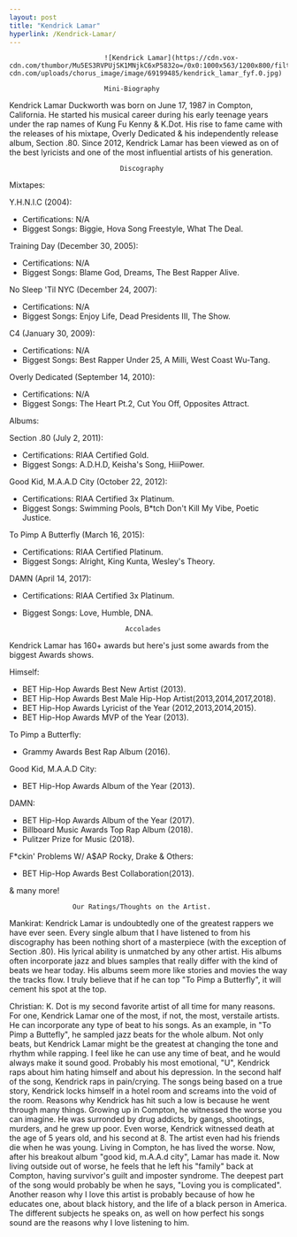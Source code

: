 ```yaml
---
layout: post
title: "Kendrick Lamar"
hyperlink: /Kendrick-Lamar/
---
```


                            ![Kendrick Lamar](https://cdn.vox-cdn.com/thumbor/Mu5ES3RVPUjSK1MNjkC6xP5832o=/0x0:1000x563/1200x800/filters:focal(384x87:544x247)/cdn.vox-cdn.com/uploads/chorus_image/image/69199485/kendrick_lamar_fyf.0.jpg)

                            Mini-Biography

Kendrick Lamar Duckworth was born on June 17, 1987 in Compton, California. He started his musical career during his early teenage years under the rap names of Kung Fu Kenny & K.Dot. His rise to fame came with the releases of his mixtape, Overly Dedicated & his independently release album, Section .80. Since 2012, Kendrick Lamar has been viewed as on of the best lyricists and one of the most influential artists of his generation. 

                                Discography

Mixtapes:

Y.H.N.I.C (2004): 
- Certifications: N/A
- Biggest Songs: Biggie, Hova Song Freestyle, What The Deal.

Training Day (December 30, 2005): 
- Certifications: N/A
- Biggest Songs: Blame God, Dreams, The Best Rapper Alive.

No Sleep 'Til NYC (December 24, 2007): 
- Certifications: N/A
- Biggest Songs: Enjoy Life, Dead Presidents III, The Show.

C4 (January 30, 2009): 
- Certifications: N/A
- Biggest Songs: Best Rapper Under 25, A Milli, West Coast Wu-Tang.

Overly Dedicated (September 14, 2010): 
- Certifications: N/A
- Biggest Songs: The Heart Pt.2, Cut You Off, Opposites Attract.

Albums:

Section .80 (July 2, 2011): 
- Certifications: RIAA Certified Gold.
- Biggest Songs: A.D.H.D, Keisha's Song, HiiiPower.

Good Kid, M.A.A.D City (October 22, 2012): 
- Certifications: RIAA Certified 3x Platinum.
- Biggest Songs: Swimming Pools, B*tch Don't Kill My Vibe, Poetic Justice.

To Pimp A Butterfly (March 16, 2015): 
- Certifications: RIAA Certified Platinum.
- Biggest Songs: Alright, King Kunta, Wesley's Theory.

DAMN (April 14, 2017): 
- Certifications: RIAA Certified 3x Platinum.
- Biggest Songs: Love, Humble, DNA.

                                Accolades

Kendrick Lamar has 160+ awards but here's just some awards from the biggest Awards shows.

Himself: 
- BET Hip-Hop Awards Best New Artist (2013).
- BET Hip-Hop Awards Best Male Hip-Hop Artist(2013,2014,2017,2018).
- BET Hip-Hop Awards Lyricist of the Year (2012,2013,2014,2015).
- BET Hip-Hop Awards MVP of the Year (2013).

To Pimp a Butterfly:
- Grammy Awards Best Rap Album (2016).

Good Kid, M.A.A.D City:
- BET Hip-Hop Awards Album of the Year (2013).

DAMN:
- BET Hip-Hop Awards Album of the Year (2017).
- Billboard Music Awards Top Rap Album (2018).
- Pulitzer Prize for Music (2018).

F*ckin' Problems W/ A$AP Rocky, Drake & Others:
- BET Hip-Hop Awards Best Collaboration(2013).

& many more!

                    Our Ratings/Thoughts on the Artist.

Mankirat: Kendrick Lamar is undoubtedly one of the greatest rappers we have ever seen. Every single album that I have listened to from his discography has been nothing short of a masterpiece (with the exception of Section .80). His lyrical ability is unmatched by any other artist. His albums often incorporate jazz and blues samples that really differ with the kind of beats we hear today. His albums seem more like stories and movies the way the tracks flow. I truly believe that if he can top "To Pimp a Butterfly", it will cement his spot at the top.

Christian: K. Dot is my second favorite artist of all time for many reasons. For one, Kendrick Lamar one of the most, if not, the most, verstaile artists. He can incorporate any type of beat to his songs. As an example, in "To Pimp a Buttefly", he sampled jazz beats for the whole album. Not only beats, but Kendrick Lamar might be the greatest at changing the tone and rhythm while rapping. I feel like he can use any time of beat, and he would always make it sound good. Probably his most emotional, "U", Kendrick raps about him hating himself and about his depression. In the second half of the song, Kendrick raps in pain/crying. The songs being based on a true story, Kendrick locks himself in a hotel room and screams into the void of the room. Reasons why Kendrick has hit such a low is because he went through many things. Growing up in Compton, he witnessed the worse you can imagine. He was surronded by drug addicts, by gangs, shootings, murders, and he grew up poor. Even worse, Kendrick witnessed death at the age of 5 years old, and his second at 8. The artist even had his friends die when he was young. Living in Compton, he has lived the worse. Now, after his breakout album "good kid, m.A.A.d city", Lamar has made it. Now living outside out of worse, he feels that he left his "family" back at Compton, having survivor's guilt and imposter syndrome. The deepest part of the song would probably be when he says, "Loving you is complicated". Another reason why I love this artist is probably because of how he educates one, about black history, and the life of a black person in America. The different subjects he speaks on, as well on how perfect his songs sound are the reasons why I love listening to him.
